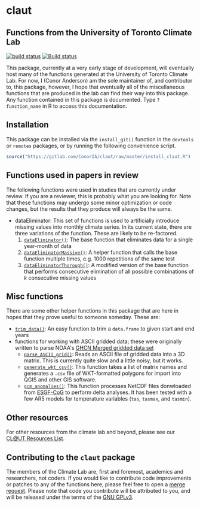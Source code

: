 claut
================

Functions from the University of Toronto Climate Lab
----------------------------------------------------

[![build status](https://gitlab.com/ConorIA/claut/badges/master/build.svg)](https://gitlab.com/ConorIA/claut/commits/master) [![Build status](https://ci.appveyor.com/api/projects/status/kioqnwa6xqs1f4j5?svg=true)](https://ci.appveyor.com/project/ConorIA/claut)

This package, currently at a very early stage of development, will eventually host many of the functions generated at the University of Toronto Climate Lab. For now, I (Conor Anderson) am the sole maintainer of, and contributor to, this package, however, I hope that eventually all of the miscellaneous functions that are produced in the lab can find their way into this package. Any function contained in this package is documented. Type `?function_name` in R to access this documentation.

Installation
------------

This package can be installed via the `install_git()` function in the `devtools` or `remotes` packages, or by running the following convenience script.

``` r
source("https://gitlab.com/ConorIA/claut/raw/master/install_claut.R")
```

Functions used in papers in review
----------------------------------

The following functions were used in studies that are currently under review. If you are a reviewer, this is probably what you are looking for. Note that these functions may undergo some minor optimization or code changes, but the results that they produce will always be the same.

-   dataEliminator: This set of functions is used to artificially introduce missing values into monthly climate series. In its current state, there are three variations of the function. These are likely to be re-factored.
    1.  [`dataEliminator()`](https://gitlab.com/ConorIA/claut/blob/master/R/dataEliminator.R): The base function that eliminates data for a single year-month of data
    2.  [`dataEliminatorMassive()`](https://gitlab.com/ConorIA/claut/blob/master/R/dataEliminatorMassive.R): A helper function that calls the base function multiple times, e.g. 1000 repetitions of the same test
    3.  [`dataEliminatorThorough()`](https://gitlab.com/ConorIA/claut/blob/master/R/dataEliminatorThorough.R): A modified version of the base function that performs consecutive elimination of all possible combinations of *k* consecutive missing values

Misc functions
--------------

There are some other helper functions in this package that are here in hopes that they prove useful to someone someday. These are:

-   [`trim_data()`](https://gitlab.com/ConorIA/claut/blob/master/R/trimData.R): An easy function to trim a `data.frame` to given start and end years
-   functions for working with ASCII gridded data; these were originally written to parse NOAA's [GHCN Merged gridded data set](https://www.ncdc.noaa.gov/temp-and-precip/ghcn-gridded-products/)
    -   [`parse_ASCII_grid()`](https://gitlab.com/ConorIA/claut/blob/master/R/parse_ASCII_grid.R): Reads an ASCII file of gridded data into a 3D matrix. This is currently quite slow and a little noisy, but it works.
    -   [`generate_wkt_csv()`](https://gitlab.com/ConorIA/claut/blob/master/R/generate_wkt_csv.R): This function takes a list of matrix names and generates a `.csv` file of WKT-formatted polygons for import into QGIS and other GIS software.
    -   [`gcm_anomalies()`](https://gitlab.com/ConorIA/claut/blob/master/R/gcm_anomalies.R): This function processes NetCDF files donwloaded from [ESGF-CoG](https://www.earthsystemcog.org/projects/cog/) to perform delta analyses. It has been tested with a few AR5 models for temperature variables (`tas`, `tasmax`, and `tasmin`).

Other resources
---------------

For other resources from the climate lab and beyond, please see our [CL@UT Resources List](https://gitlab.com/ConorIA/claut-resources).

Contributing to the `claut` package
-----------------------------------

The members of the Climate Lab are, first and foremost, academics and researchers, not coders. If you would like to contribute code improvements or patches to any of the functions here, please feel free to open a [merge request](https://gitlab.com/ConorIA/claut/merge_requests). Please note that code you contribute will be attributed to you, and will be released under the terms of the [GNU GPLv3](https://gitlab.com/ConorIA/claut/blob/master/LICENSE.md).
